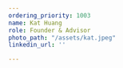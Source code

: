 ```yaml
---
ordering_priority: 1003
name: Kat Huang
role: Founder & Advisor
photo_path: "/assets/kat.jpeg"
linkedin_url: ''

---
```

